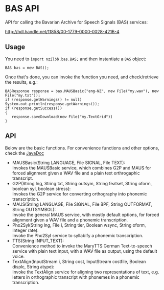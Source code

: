 # BAS API
API for calling the Bavarian Archive for Speech Signals (BAS) services:

http://hdl.handle.net/11858/00-1779-0000-0028-421B-4

## Usage

You need to `import nzilbb.bas.BAS;` and then instantiate a `BAS` object:
```
BAS bas = new BAS();
```

Once that's done, you can invoke the function you need, and check/retrieve the results, e.g.:
```
BASResponse response = bas.MAUSBasic("eng-NZ", new File("my.wav"), new File("my.txt"));
if (response.getWarnings() != null) System.out.println(response.getWarnings());
if (response.getSuccess())
{
   response.saveDownload(new File("my.TextGrid"))
}
```

## API

Below are the basic functions. For convenience functions and other options, check the
[JavaDoc](apidocs/nzilbb/bas/BAS.html)

- MAUSBasic(String LANGUAGE, File SIGNAL, File TEXT):  
Invokes the MAUSBasic service, which combines G2P and MAUS for forced alignment given a WAV file and a plain text orthrogaphic transcript.
- G2P(String lng, String txt, String outsym, String featset, String oform, boolean syl, boolean stress):  
Invokes the G2P service for converting orthography into phonemic transcription.
- MAUS(String LANGUAGE, File SIGNAL, File BPF, String OUTFORMAT, String OUTSYMBOL):  
Invoke the general MAUS service, with mostly default options, for forced alignment given a WAV file and a phonemic transcription.
- Pho2Syl(String lng, File i, String tier, Boolean wsync, String oform, Integer rate):  
Invoke the Pho2Syl service to syllabify a phonemic transcription.
- TTS(String INPUT_TEXT):  
Convenience method to invoke the MaryTTS German Text-to-speech service with plain text input, with a WAV file as output, using the default voice.
- TextAlign(InputStream i, String cost, InputStream costfile, Boolean displc, String atype):  
Invoke the TextAlign service for aligning two representations of text, e.g. letters in orthographic transcript with phonemes in a phonemic transcription.

